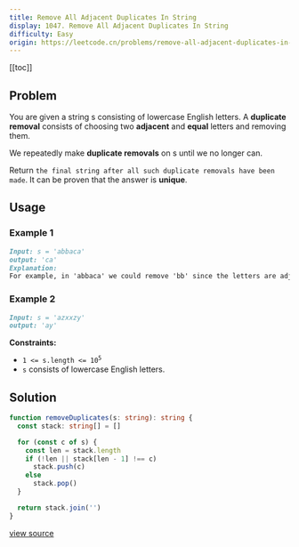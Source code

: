 ```yaml
---
title: Remove All Adjacent Duplicates In String
display: 1047. Remove All Adjacent Duplicates In String
difficulty: Easy
origin: https://leetcode.cn/problems/remove-all-adjacent-duplicates-in-string
---
```


[[toc]]

## Problem

You are given a string s consisting of lowercase English letters. A **duplicate removal** consists of choosing two **adjacent** and **equal** letters and removing them.

We repeatedly make **duplicate removals** on s until we no longer can.

Return `the final string after all such duplicate removals have been made`. It can be proven that the answer is **unique**.

## Usage

### Example 1

```md
Input: s = 'abbaca'
output: 'ca'
Explanation:
For example, in 'abbaca' we could remove 'bb' since the letters are adjacent and equal, and this is the only possible move.  The result of this move is that the string is 'aaca', of which only 'aa' is possible, so the final string is 'ca'.
```

### Example 2

```md
Input: s = 'azxxzy'
output: 'ay'
```

**Constraints:**

- <code>1 &lt;= s.length &lt;= 10<sup>5</sup></code>
- <code>s</code> consists of lowercase English letters.

## Solution

```ts
function removeDuplicates(s: string): string {
  const stack: string[] = []

  for (const c of s) {
    const len = stack.length
    if (!len || stack[len - 1] !== c)
      stack.push(c)
    else
      stack.pop()
  }

  return stack.join('')
}
```

[view source](https://leetcode.cn/problems/remove-all-adjacent-duplicates-in-string)
